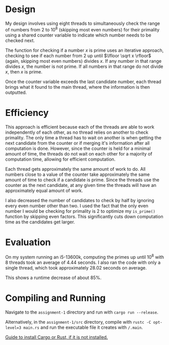 # Design
My design involves using eight threads to simultaneously check the range of numbers from $2$ to $10^8$ (skipping most even numbers) for their primality using a shared counter variable to indicate which number needs to be checked next.

The function for checking if a number $x$ is prime uses an iterative approach, checking to see if each number from $2$ up until $\lfloor \sqrt x \rfloor$ (again, skipping most even numbers) divides $x$. If any number in that range divides $x$, the number is not prime. If all numbers in that range do not divide $x$, then $x$ is prime.

Once the counter variable exceeds the last candidate number, each thread brings what it found to the main thread, where the information is then outputted.

# Efficiency
This approach is efficient because each of the threads are able to work independently of each other, as no thread relies on another to check primality. The only time a thread has to wait on another is when getting the next candidate from the counter or if merging it's information after all computation is done. However, since the counter is held for a minimal amount of time, the threads do not wait on each other for a majority of computation time, allowing for efficient computation.

Each thread gets approximately the same amount of work to do. All numbers close to a value of the counter take approximately the same amount of time to check if a candidate is prime. Since the threads use the counter as the next candidate, at any given time the threads will have an approximately equal amount of work.

I also decreased the number of candidates to check by half by ignoring every even number other than two. I used the fact that the only even number I would be checking for primality is 2 to optimize my `is_prime()` function by skipping even factors. This significantly cuts down computation time as the candidates get larger.

# Evaluation
On my system running an i5-13600k, computing the primes up until $10^8$ with $8$ threads took an average of $4.44$ seconds. I also ran the code with only a single thread, which took approximately $28.02$ seconds on average.

This shows a runtime decrease of about $85$%.

# Compiling and Running
Navigate to the ``assignment-1`` directory and run with `cargo run --release`.

Alternatively, in the ``assignment-1/src`` directory, compile with ``rustc -C opt-level=3 main.rs`` and run the executable file it creates with ``/.main``.

[Guide to install Cargo or Rust, if it is not installed.](https://doc.rust-lang.org/book/ch01-01-installation.html#installation)
